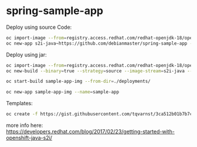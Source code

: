 # spring-sample-app


Deploy using source Code:  

```sh
oc import-image --from=registry.access.redhat.com/redhat-openjdk-18/openjdk18-openshift s2i-java --confirm
oc new-app s2i-java~https://github.com/debianmaster/spring-sample-app --name=myjavaapp
```

Deploy using jar:
```sh
oc import-image --from=registry.access.redhat.com/redhat-openjdk-18/openjdk18-openshift s2i-java --confirm  #one time activity
oc new-build --binary=true --strategy=source --image-stream=s2i-java --name=sample-app-img

oc start-build sample-app-img --from-dir=./deployments/

oc new-app sample-app-img --name=sample-app
```

Templates:
```sh
oc create -f https://gist.githubusercontent.com/tqvarnst/3ca512b01b7b7c1a1da0532939350e23/raw/3869a54c7dd960965f0e66907cdc3eba6d160cad/openjdk-s2i-imagestream.json
```


more info here:     
https://developers.redhat.com/blog/2017/02/23/getting-started-with-openshift-java-s2i/

